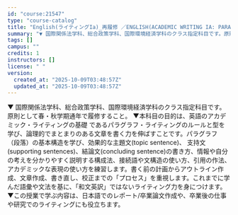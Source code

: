 ```yaml
---
id: "course:21547"
type: "course-catalog"
title: "English(ライティングIa)_再履修 ／ENGLISH(ACADEMIC WRITING IA: PARAGRAPH)"
summary: "▼ 国際関係法学科、総合政策学科、国際環境経済学科のクラス指定科目です。原則として春・秋学期通年で履修すること。 ▼本科目の目的は、英語のアカデミック・ライティングの基礎 であるパラグラフ・ライティングのルールと型を学び、論理的でまとまりの…"
tags: []
campus: ""
credits: 1
instructors: []
license: " "
version:
  created_at: "2025-10-09T03:48:57Z"
  updated_at: "2025-10-09T03:48:57Z"
---
```


▼ 国際関係法学科、総合政策学科、国際環境経済学科のクラス指定科目です。原則として春・秋学期通年で履修すること。 ▼本科目の目的は、英語のアカデミック・ライティングの基礎 であるパラグラフ・ライティングのルールと型を学び、論理的でまとまりのある文章を書く力を伸ばすことです。パラグラフ （段落）の基本構造を学び、効果的な主題文(topic sentence)、 支持文(supporting sentences)、結論文(concluding sentence)の書き方、情報や自分の考えを分かりやすく説明する構成法、接続語や文構造の使い方、引用の作法、アカデミックな表現の使い方を練習します。書く前の計画からアウトライン作成、文章作成、書き直し、校正までの「プロセス」を重視します。これまでに学んだ語彙や文法を基に、「和文英訳」ではないライティング力を身につけます。 ▼この授業で学ぶ内容は、日本語でのレポート/卒業論文作成や、卒業後の仕事や研究でのライティングにも役立ちます。
